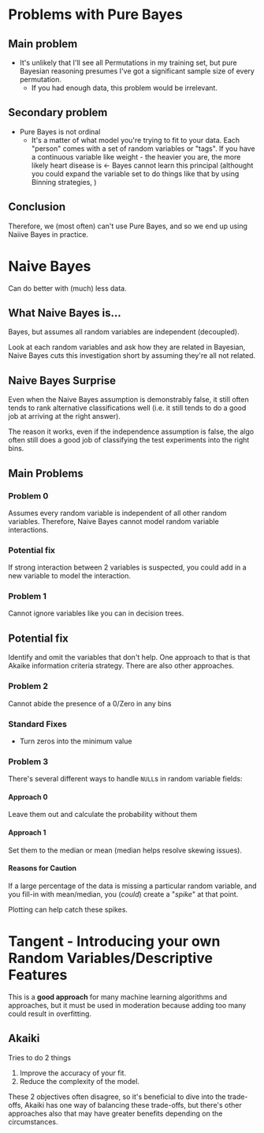 # Problems with Pure Bayes

## Main problem

- It's unlikely that I'll see all Permutations in my training set, but pure Bayesian reasoning presumes I've got a significant sample size of every permutation.
  - If you had enough data, this problem would be irrelevant.

## Secondary problem

- Pure Bayes is not ordinal
  - It's a matter of what model you're trying to fit to your data.  Each "person" comes with a set of random variables or "tags".  If you have a continuous variable like weight - the heavier you are, the more likely heart disease is <- Bayes cannot learn this principal (althought you could expand the variable set to do things like that by using Binning strategies, )
  
## Conclusion

Therefore, we (most often) can't use Pure Bayes, and so we end up using Naiive Bayes in practice.
  
# Naive Bayes

Can do better with (much) less data.

## What Naive Bayes is...

Bayes, but assumes all random variables are independent (decoupled).

Look at each random variables and ask how they are related in Bayesian, Naive Bayes
cuts this investigation short by assuming they're all not related.

## Naive Bayes Surprise

Even when the Naive Bayes assumption is demonstrably false, it still often tends to
rank alternative classifications well (i.e. it still tends to do a good job at
arriving at the right answer).

The reason it works, even if the independence assumption is false, the algo often
still does a good job of classifying the test experiments into the right bins.

## Main Problems

### Problem 0

Assumes every random variable is independent of all other random variables. 
Therefore, Naive Bayes cannot model random variable interactions.

### Potential fix

If strong interaction between 2 variables is suspected, you could add in a
new variable to model the interaction.

### Problem 1

Cannot ignore variables like you can in decision trees.

## Potential fix

Identify and omit the variables that don't help.  One approach to that is that
Akaike information criteria strategy. There are also other approaches.

### Problem 2

Cannot abide the presence of a 0/Zero in any bins

### Standard Fixes

- Turn zeros into the minimum value

### Problem 3

There's several different ways to handle `NULL`s in random variable fields:

#### Approach 0

Leave them out and calculate the probability without them
  
#### Approach 1

Set them to the median or mean (median helps resolve skewing issues).

#### Reasons for Caution

If a large percentage of the data is missing a particular random variable,
and you fill-in with mean/median, you (_could_) create a "_spike_" at that point.

Plotting can help catch these spikes.


# Tangent - Introducing your own Random Variables/Descriptive Features

This is a **good approach** for many machine learning algorithms and approaches,
but it must be used in moderation because adding too many could result in overfitting.

## Akaiki

Tries to do 2 things

1. Improve the accuracy of your fit.
1. Reduce the complexity of the model.

These 2 objectives often disagree, so it's beneficial to dive into the trade-offs, Akaiki
has one way of balancing these trade-offs, but there's other approaches also that may
have greater benefits depending on the circumstances.
